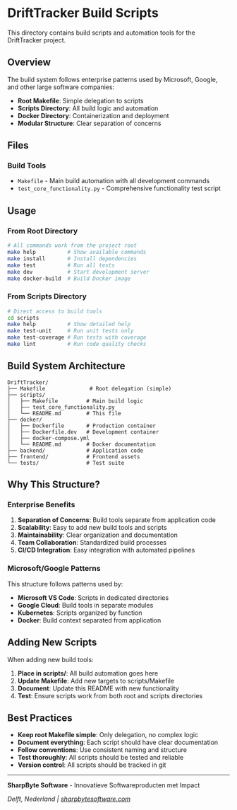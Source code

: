 # DriftTracker Build Scripts

This directory contains build scripts and automation tools for the DriftTracker project.

## Overview

The build system follows enterprise patterns used by Microsoft, Google, and other large software companies:

- **Root Makefile**: Simple delegation to scripts
- **Scripts Directory**: All build logic and automation
- **Docker Directory**: Containerization and deployment
- **Modular Structure**: Clear separation of concerns

## Files

### Build Tools

- `Makefile` - Main build automation with all development commands
- `test_core_functionality.py` - Comprehensive functionality test script

## Usage

### From Root Directory

```bash
# All commands work from the project root
make help          # Show available commands
make install       # Install dependencies
make test          # Run all tests
make dev           # Start development server
make docker-build  # Build Docker image
```

### From Scripts Directory

```bash
# Direct access to build tools
cd scripts
make help          # Show detailed help
make test-unit     # Run unit tests only
make test-coverage # Run tests with coverage
make lint          # Run code quality checks
```

## Build System Architecture

```
DriftTracker/
├── Makefile              # Root delegation (simple)
├── scripts/
│   ├── Makefile         # Main build logic
│   ├── test_core_functionality.py
│   └── README.md        # This file
├── docker/
│   ├── Dockerfile       # Production container
│   ├── Dockerfile.dev   # Development container
│   ├── docker-compose.yml
│   └── README.md        # Docker documentation
├── backend/             # Application code
├── frontend/            # Frontend assets
└── tests/               # Test suite
```

## Why This Structure?

### Enterprise Benefits

1. **Separation of Concerns**: Build tools separate from application code
2. **Scalability**: Easy to add new build tools and scripts
3. **Maintainability**: Clear organization and documentation
4. **Team Collaboration**: Standardized build processes
5. **CI/CD Integration**: Easy integration with automated pipelines

### Microsoft/Google Patterns

This structure follows patterns used by:
- **Microsoft VS Code**: Scripts in dedicated directories
- **Google Cloud**: Build tools in separate modules
- **Kubernetes**: Scripts organized by function
- **Docker**: Build context separated from application

## Adding New Scripts

When adding new build tools:

1. **Place in scripts/**: All build automation goes here
2. **Update Makefile**: Add new targets to scripts/Makefile
3. **Document**: Update this README with new functionality
4. **Test**: Ensure scripts work from both root and scripts directories

## Best Practices

- **Keep root Makefile simple**: Only delegation, no complex logic
- **Document everything**: Each script should have clear documentation
- **Follow conventions**: Use consistent naming and structure
- **Test thoroughly**: All scripts should be tested and reliable
- **Version control**: All scripts should be tracked in git

---

**SharpByte Software** - Innovatieve Softwareproducten met Impact

*Delft, Nederland | [sharpbytesoftware.com](https://sharpbytesoftware.com/)* 